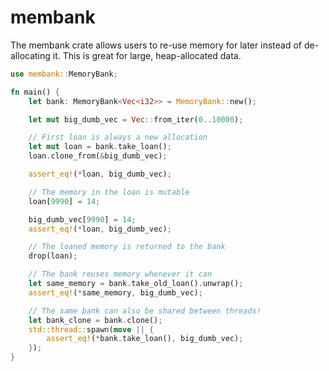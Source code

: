 ﻿# membank


The membank crate allows users to re-use memory for later instead of de-allocating it. This is great for large, heap-allocated data.


```rust
use membank::MemoryBank;

fn main() {
	let bank: MemoryBank<Vec<i32>> = MemoryBank::new();

	let mut big_dumb_vec = Vec::from_iter(0..10000);

	// First loan is always a new allocation
	let mut loan = bank.take_loan();
	loan.clone_from(&big_dumb_vec);

	assert_eq!(*loan, big_dumb_vec);

	// The memory in the loan is mutable
	loan[9990] = 14;

	big_dumb_vec[9990] = 14;
	assert_eq!(*loan, big_dumb_vec);

	// The loaned memory is returned to the bank
	drop(loan);

	// The bank reuses memory whenever it can
	let same_memory = bank.take_old_loan().unwrap();
	assert_eq!(*same_memory, big_dumb_vec);

	// The same bank can also be shared between threads!
	let bank_clone = bank.clone();
	std::thread::spawn(move || {
		assert_eq!(*bank.take_loan(), big_dumb_vec);
	});
}
```

